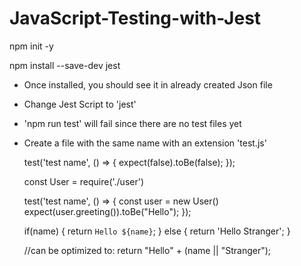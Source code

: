 # JavaScript-Testing-with-Jest

npm init -y

npm install --save-dev jest

- Once installed, you should see it in already created Json file
- Change Jest Script to 'jest'
- 'npm run test' will fail since there are no test files yet
- Create a file with the same name with an extension 'test.js'

    test('test name', () => {
      expect(false).toBe(false);
    });


    const User = require('./user')

    test('test name', () => {
      const user = new User()
      expect(user.greeting()).toBe("Hello");
    });



    if(name) {
      return `Hello ${name}`;
    } else {
      return 'Hello Stranger';
    }

    //can be optimized to:
    return "Hello" + (name || "Stranger");